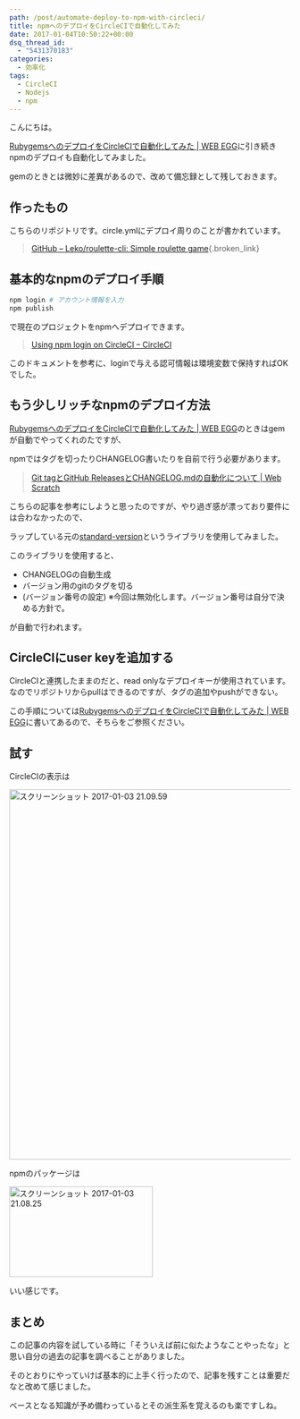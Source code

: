 ```yaml
---
path: /post/automate-deploy-to-npm-with-circleci/
title: npmへのデプロイをCircleCIで自動化してみた
date: 2017-01-04T10:50:22+00:00
dsq_thread_id:
  - "5431370183"
categories:
  - 効率化
tags:
  - CircleCI
  - Nodejs
  - npm
---
```

こんにちは。
  
[RubygemsへのデプロイをCircleCIで自動化してみた \| WEB EGG](http://leko.jp/archives/871)に引き続きnpmのデプロイも自動化してみました。
  
gemのときとは微妙に差異があるので、改めて備忘録として残しておきます。

<!--more-->

作ったもの
----------------------------------------

こちらのリポジトリです。circle.ymlにデプロイ周りのことが書かれています。

> [GitHub &#8211; Leko/roulette-cli: Simple roulette game](https://github.com/Leko/roulette-cli){.broken_link}

基本的なnpmのデプロイ手順
----------------------------------------

```bash
npm login # アカウント情報を入力
npm publish
```

で現在のプロジェクトをnpmへデプロイできます。

> [Using npm login on CircleCI &#8211; CircleCI](https://circleci.com/docs/npm-login/)

このドキュメントを参考に、loginで与える認可情報は環境変数で保持すればOKでした。

もう少しリッチなnpmのデプロイ方法
----------------------------------------

[RubygemsへのデプロイをCircleCIで自動化してみた \| WEB EGG](http://leko.jp/archives/871)のときはgemが自動でやってくれのたですが、
  
npmではタグを切ったりCHANGELOG書いたりを自前で行う必要があります。

> [Git tagとGitHub ReleasesとCHANGELOG.mdの自動化について \| Web Scratch](http://efcl.info/2014/07/20/git-tag-to-release-github/)

こちらの記事を参考にしようと思ったのですが、やり過ぎ感が漂っており要件には合わなかったので、
  
ラップしている元の[standard-version](https://github.com/conventional-changelog/standard-version)というライブラリを使用してみました。
  
このライブラリを使用すると、

  * CHANGELOGの自動生成
  * バージョン用のgitのタグを切る
  * (バージョン番号の設定) ※今回は無効化します。バージョン番号は自分で決める方針で。

が自動で行われます。

## CircleCIにuser keyを追加する

CircleCIと連携したままのだと、read onlyなデプロイキーが使用されています。 なのでリポジトリからpullはできるのですが、タグの追加やpushができない。

この手順については[RubygemsへのデプロイをCircleCIで自動化してみた \| WEB EGG](http://leko.jp/archives/871)に書いてあるので、そちらをご参照ください。

試す
----------------------------------------

CircleCIの表示は

<img src="http://leko.jp/images/2017/01/b782c30ff31333c2cea5152a250c73b0.png" alt="スクリーンショット 2017-01-03 21.09.59" width="872" height="662" class="alignnone size-full wp-image-929" />

npmのパッケージは

<img src="http://leko.jp/images/2017/01/b203346692a299a373192edf35b2a426.png" alt="スクリーンショット 2017-01-03 21.08.25" width="257" height="162" class="alignnone size-full wp-image-928" />

いい感じです。

まとめ
----------------------------------------

この記事の内容を試している時に「そういえば前に似たようなことやったな」と思い自分の過去の記事を調べることがありました。
  
そのとおりにやっていけば基本的に上手く行ったので、記事を残すことは重要だなと改めて感じました。

ベースとなる知識が予め備わっているとその派生系を覚えるのも楽ですしね。

<div style="font-size:0px;height:0px;line-height:0px;margin:0;padding:0;clear:both">
</div>